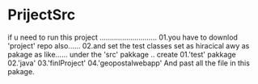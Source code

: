 # PrijectSrc

if u need to run this project ............................
01.you have to downlod 'project' repo also......
02.and set the test classes set as hiracical awy as pakage as like......
                                     under the 'src' pakkage .. create 01.'test' pakkage
                                                                       02.'java'
                                                                       03.'finlProject'
                                                                       04.'geopostalwebapp'
                                                                       And past all the file in this pakage.
                                                                       
                                                      
